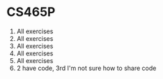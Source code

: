 # CS465P

1. All exercises
2. All exercises
3. All exercises
4. All exercises
5. All exercises
6. 2 have code, 3rd I'm not sure how to share code
